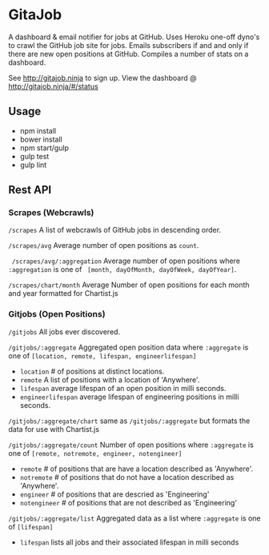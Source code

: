 # GitaJob

A dashboard & email notifier for jobs at GitHub. Uses Heroku one-off dyno's to crawl the GitHub job site for jobs. Emails subscribers if and and only if there are new open positions at GitHub. Compiles a number of stats on a dashboard.

See http://gitajob.ninja to sign up. View the dashboard @ http://gitajob.ninja/#/status



## Usage

* npm install
* bower install
* npm start/gulp
* gulp test
* gulp lint

## Rest API

### Scrapes (Webcrawls)

``` /scrapes ``` A list of webcrawls of GitHub jobs in descending order.

``` /scrapes/avg ``` Average number of open positions  as `count`.

 ` /scrapes/avg/:aggregation` Average number of open positions where `:aggregation` is one of ` [month, dayOfMonth, dayOfWeek, dayOfYear]`.

 ``` /scrapes/chart/month ``` Average Number of open positions for each month and year formatted for Chartist.js

### Gitjobs (Open Positions)

`/gitjobs` All jobs ever discovered.

`/gitjobs/:aggregate` Aggregated open position data where `:aggregate` is one of `[location, remote, lifespan, engineerlifespan]`

*  `location` # of positions at distinct locations.
*  `remote` A list of positions with a location of 'Anywhere'.
* `lifespan` average lifespan of an open position in milli seconds.
* `engineerlifespan` average lifespan of engineering positions in milli seconds.

`/gitjobs/:aggregate/chart` same as `/gitjobs/:aggregate` but formats the data for use with Chartist.js

`/gitjobs/:aggregate/count`  Number of open positions where `:aggregate` is one of `[remote, notremote, engineer, notengineer]`

*  `remote` # of positions that are have a location described as 'Anywhere'.
*  `notremote` # of positions that do not have a location described as 'Anywhere'.
*  `engineer` # of positions that are descried as 'Engineering'
*  `notengineer` # of positions that are not described as 'Engineering'

`/gitjobs/:aggregate/list` Aggregated data as a list where `:aggregate` is one of `[lifespan]`

* `lifespan` lists all jobs and their associated lifespan in milli seconds
